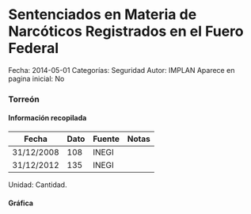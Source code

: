 Sentenciados en Materia de Narcóticos Registrados en el Fuero Federal
=====

Fecha: 2014-05-01
Categorías: Seguridad
Autor: IMPLAN
Aparece en pagina inicial: No

### Torreón

<!-- break -->

#### Información recopilada

<table class="table table-hover table-bordered matriz">
  <thead>
    <tr><th>Fecha</th><th>Dato</th><th>Fuente</th><th>Notas</th></tr>
  </thead>
  <tbody>
    <tr><td class="centrado">31/12/2008</td><td class="derecha">108</td><td>INEGI</td><td></td></tr>
    <tr><td class="centrado">31/12/2012</td><td class="derecha">135</td><td>INEGI</td><td></td></tr>
  </tbody>
</table>

Unidad: Cantidad.

#### Gráfica

<div id="Morrisxmqnaqxj" class="grafica"></div>
  <!-- JAVASCRIPT DE LA GRAFICA EN Morrisxmqnaqxj -->
  <script>
  new Morris.Line({
    element: 'Morrisxmqnaqxj',
    data: [
      { fecha: '2008-12-31', dato: 108 },
      { fecha: '2012-12-31', dato: 135 }
    ],
    xkey: 'fecha',
    ykeys: ['dato'],
    labels: ['Dato'],
    lineColors: ['#FF5B02'],
    xLabelFormat: function(d) {
      return d.getDate()+'/'+(d.getMonth()+1)+'/'+d.getFullYear();
    },
    dateFormat: function (ts) {
      var d = new Date(ts);
      return d.getDate() + '/' + (d.getMonth() + 1) + '/' + d.getFullYear();
    }
  });
  </script>
